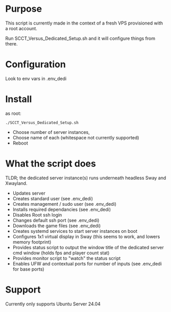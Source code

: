 
# Purpose

This script is currently made in the context of a fresh VPS provisioned with a root account.

Run SCCT_Versus_Dedicated_Setup.sh and it will configure things from there.

# Configuration

Look to env vars in .env_dedi

# Install

as root:

```./SCCT_Versus_Dedicated_Setup.sh```

- Choose number of server instances,
- Choose name of each (whitespace not currently supported)
- Reboot

# What the script does

TLDR; the dedicated server instance(s) runs underneath headless Sway and Xwayland.

- Updates server
- Creates standard user (see .env_dedi)
- Creates management / sudo user (see .env_dedi)
- Installs required dependancies (see .env_dedi)
- Disables Root ssh login
- Changes default ssh port (see .env_dedi)
- Downloads the game files (see .env_dedi)
- Creates systemd services to start server instances on boot
- Configures 1x1 virtual display in Sway (this seems to work, and lowers memory footprint)
- Provides status script to output the window title of the dedicated server cmd window (holds fps and player count stat)
- Provides monitor script to "watch" the status script
- Enables UFW and contextual ports for number of inputs (see .env_dedi for base ports)

# Support

Currently only supports Ubuntu Server 24.04
